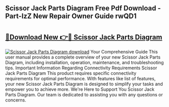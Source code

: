 ## Scissor Jack Parts Diagram Free Pdf Download - Part-IzZ New Repair Owner Guide rwQD1

# <h2><a href="http://dfkgf9.blite.top/?on=Scissor+Jack+Parts+Diagram">🔗Download New 👉🔴 Scissor Jack Parts Diagram</a></h2>

[![Scissor Jack Parts Diagram download](https://i.imgur.com/lujVjoI.png)](http://dfkgf9.blite.top/?on=Scissor+Jack+Parts+Diagram)
Your Comprehensive Guide This user manual provides a complete overview of your new Scissor Jack Parts Diagram, including installation, operation, maintenance, and troubleshooting tips. Important Information Regarding Connectivity Requirements Scissor Jack Parts Diagram This product requires specific connectivity requirements for optimal performance. With features like list of features, your new Scissor Jack Parts Diagram is designed to simplify your tasks and empower you to achieve more. We're Here to Support You Scissor Jack Parts Diagram. Our team is dedicated to assisting you with any questions or concerns.
